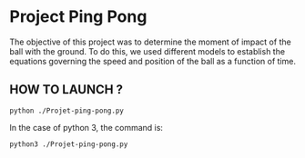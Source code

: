 # Project Ping Pong

  The objective of this project was to determine the moment of impact of the ball with the ground. To do this, we used different models to establish the equations governing the speed and position of the ball as a function of time.

## HOW TO LAUNCH ?
```
python ./Projet-ping-pong.py 
```

In the case of python 3, the command is:

```
python3 ./Projet-ping-pong.py 
```
